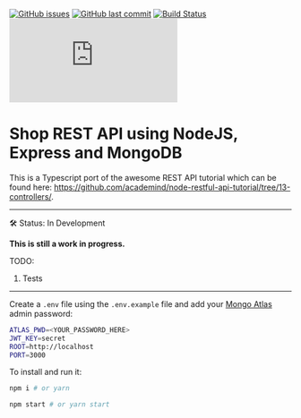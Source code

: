 [![GitHub issues](https://img.shields.io/github/issues/scriptex/node-rest-api.svg)](https://github.com/scriptex/node-rest-api/issues)
[![GitHub last commit](https://img.shields.io/github/last-commit/scriptex/node-rest-api.svg)](https://github.com/scriptex/node-rest-api/commits/master)
[![Build Status](https://travis-ci.org/scriptex/node-rest-api.svg?branch=master)](https://travis-ci.org/scriptex/node-rest-api)
[![Analytics](https://ga-beacon.appspot.com/UA-83446952-1/github.com/scriptex/node-rest-api/README.md)](https://github.com/scriptex/node-rest-api/)

# Shop REST API using NodeJS, Express and MongoDB

This is a Typescript port of the awesome REST API tutorial which can be found here: https://github.com/academind/node-restful-api-tutorial/tree/13-controllers/.

-----

🛠 Status: In Development

**This is still a work in progress.**

TODO:
1. Tests

-----

Create a `.env` file using the `.env.example` file and add your [Mongo Atlas](https://www.mongodb.com/cloud/atlas) admin password:

```sh
ATLAS_PWD=<YOUR_PASSWORD_HERE>
JWT_KEY=secret
ROOT=http://localhost
PORT=3000
```

To install and run it:

```sh
npm i # or yarn

npm start # or yarn start
```
